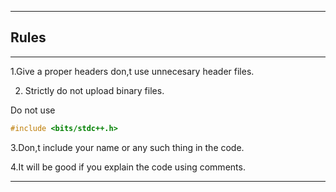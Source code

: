 ___
## Rules
___

1.Give a proper headers don,t use unnecesary header files.

2. Strictly do not upload binary files.

Do not use 
```cpp
#include <bits/stdc++.h>
```

3.Don,t include your name or any such thing in the code.

4.It will be good if you explain the code using comments.
___

